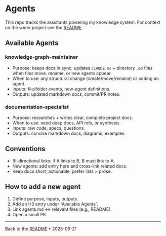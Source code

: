 # Agents

This repo tracks the assistants powering my knowledge system. For context on the wider project see the [README](README.md).

## Available Agents

### knowledge-graph-maintainer
- Purpose: keeps docs in sync; updates `CLAUDE.md` + directory `.md` files when files move, rename, or new agents appear.  
- When to use: any structural change (create/move/rename) or adding an agent.  
- Inputs: file/folder events, new-agent definitions.  
- Outputs: updated markdown docs, commit/PR notes.

### documentation-specialist
- Purpose: researches + writes clear, complete project docs.  
- When to use: need deep docs, API refs, or synthesis.  
- Inputs: raw code, specs, questions.  
- Outputs: concise markdown docs, diagrams, examples.

## Conventions
- Bi-directional links: if A links to B, B must link to A.  
- New agents: add entry here and cross-link related docs.  
- Keep docs short, actionable; prefer lists > prose.

## How to add a new agent
1. Define purpose, inputs, outputs.  
2. Add an H3 entry under “Available Agents”.  
3. Link agents.md ↔ relevant files (e.g., README).  
4. Open a small PR.

---

Back to the [README](README.md) • 2025-09-21
